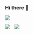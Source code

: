 ### Hi there 👋

![](http://github-profile-summary-cards.vercel.app/api/cards/profile-details?username=w0x68y&theme=nord_dark)

![](http://github-profile-summary-cards.vercel.app/api/cards/repos-per-language?username=w0x68y&theme=nord_dark)
&ensp;
![](http://github-profile-summary-cards.vercel.app/api/cards/stats?username=w0x68y&theme=nord_dark)

<!--
**w0x68y/w0x68y** is a ✨ _special_ ✨ repository because its `README.md` (this file) appears on your GitHub profile.

Here are some ideas to get you started:

- 🔭 I’m currently working on ...
- 🌱 I’m currently learning ...
- 👯 I’m looking to collaborate on ...
- 🤔 I’m looking for help with ...
- 💬 Ask me about ...
- 📫 How to reach me: ...
- 😄 Pronouns: ...
- ⚡ Fun fact: ...
-->
